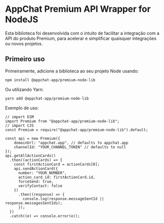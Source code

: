# AppChat Premium API Wrapper for NodeJS

Esta biblioteca foi desenvolvida com o intuito de facilitar a integração com a API do produto Premium, para acelerar e simplificar quaisquer integrações ou novos projetos. 


## Primeiro uso

Primeiramente, adicione a biblioteca ao seu projeto Node usando:
~~~Bash
npm install @appchat-app/premium-node-lib
~~~
Ou utilizando Yarn:
~~~Bash
yarn add @appchat-app/premium-node-lib
~~~

Exemplo de uso:
~~~Node
// import ESM
import Premium from "@appchat-app/premium-node-lib";
// import CJS
const Premium = require("@appchat-app/premium-node-lib").default;

const api = new Premium({
    domainUrl: "appchat.app", // defaults to appchat.app
    channelId: "YOUR_CHANNEL_TOKEN" // defaults to null
});
api.getAllActionCards()
  .then((actionCards) => {
	const firstActionCard = actionCards[0];
    api.sendActionCard({ 
      number: "YOUR_NUMBER",
      action_card_id: firstActionCard.id,
      forceSend: true,
      verifyContact: false
	})
      .then((response) => {
        console.log(response.messageSentId || response.messagesSentIds);
      });
  })
  .catch((e) => console.error(e));
~~~
